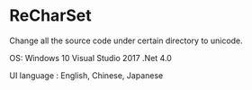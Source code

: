 # ReCharSet
Change all the source code under certain directory to unicode.

OS: Windows 10
Visual Studio 2017
.Net 4.0

UI language : English, Chinese, Japanese

